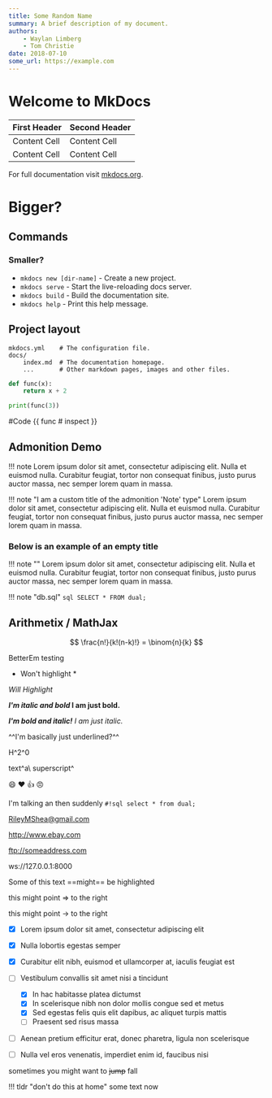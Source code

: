 ```yaml
---
title: Some Random Name
summary: A brief description of my document.
authors:
    - Waylan Limberg
    - Tom Christie
date: 2018-07-10
some_url: https://example.com
---
```

# Welcome to MkDocs

First Header  | Second Header
------------- | -------------
Content Cell  | Content Cell
Content Cell  | Content Cell


For full documentation visit [mkdocs.org](https://mkdocs.org).

# Bigger?


## Commands

### Smaller?

* `mkdocs new [dir-name]` - Create a new project.
* `mkdocs serve` - Start the live-reloading docs server.
* `mkdocs build` - Build the documentation site.
* `mkdocs help` - Print this help message.

## Project layout

    mkdocs.yml    # The configuration file.
    docs/
        index.md  # The documentation homepage.
        ...       # Other markdown pages, images and other files.


```python
def func(x):
    return x + 2

print(func(3))

```

#Code {{ func # inspect }}

## Admonition Demo

!!! note
    Lorem ipsum dolor sit amet, consectetur adipiscing elit. Nulla et euismod
    nulla. Curabitur feugiat, tortor non consequat finibus, justo purus auctor
    massa, nec semper lorem quam in massa.

!!! note "I am a custom title of the admonition 'Note' type"
    Lorem ipsum dolor sit amet, consectetur adipiscing elit. Nulla et euismod
    nulla. Curabitur feugiat, tortor non consequat finibus, justo purus auctor
    massa, nec semper lorem quam in massa.
    
### Below is an example of an empty title

!!! note ""
    Lorem ipsum dolor sit amet, consectetur adipiscing elit. Nulla et euismod
    nulla. Curabitur feugiat, tortor non consequat finibus, justo purus auctor
    massa, nec semper lorem quam in massa.

!!! note "db.sql"
    ``` sql
    SELECT * FROM dual;
    ```
    
## Arithmetix / MathJax

$$
\frac{n!}{k!(n-k)!} = \binom{n}{k}
$$

BetterEm testing

* Won't highlight *

*Will Highlight*

***I'm italic and bold* I am just bold.**

***I'm bold and italic!** I am just italic.*

^^I'm basically just underlined?^^

H^2^0

text^a\ superscript^

:smile: :heart: :thumbsup: :angry:

I'm talking an then suddenly `#!sql select * from dual;`

RileyMShea@gmail.com

http://www.ebay.com

ftp://someaddress.com

ws://127.0.0.1:8000


Some of this text ==might== be highlighted

this might point => to the right

this might point -> to the right

* [x] Lorem ipsum dolor sit amet, consectetur adipiscing elit
* [x] Nulla lobortis egestas semper
* [x] Curabitur elit nibh, euismod et ullamcorper at, iaculis feugiat est
* [ ] Vestibulum convallis sit amet nisi a tincidunt
    * [x] In hac habitasse platea dictumst
    * [x] In scelerisque nibh non dolor mollis congue sed et metus
    * [x] Sed egestas felis quis elit dapibus, ac aliquet turpis mattis
    * [ ] Praesent sed risus massa
* [ ] Aenean pretium efficitur erat, donec pharetra, ligula non scelerisque
* [ ] Nulla vel eros venenatis, imperdiet enim id, faucibus nisi


sometimes you might want to ~~jump~~ fall


!!! tldr "don't do this at home"
    some text now